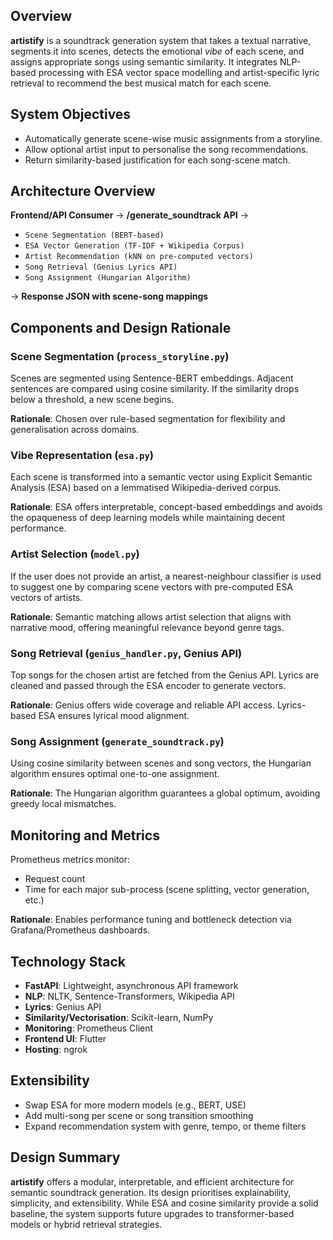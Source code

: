 ## Overview
**artistify** is a soundtrack generation system that takes a textual narrative, segments it into scenes, detects the emotional *vibe* of each scene, and assigns appropriate songs using semantic similarity. It integrates NLP-based processing with ESA vector space modelling and artist-specific lyric retrieval to recommend the best musical match for each scene.

## System Objectives
- Automatically generate scene-wise music assignments from a storyline.
- Allow optional artist input to personalise the song recommendations.
- Return similarity-based justification for each song-scene match.

## Architecture Overview
**Frontend/API Consumer** → **/generate_soundtrack API** →
- `Scene Segmentation (BERT-based)`
- `ESA Vector Generation (TF-IDF + Wikipedia Corpus)`
- `Artist Recommendation (kNN on pre-computed vectors)`
- `Song Retrieval (Genius Lyrics API)`
- `Song Assignment (Hungarian Algorithm)`

→ **Response JSON with scene-song mappings**

## Components and Design Rationale

### Scene Segmentation (`process_storyline.py`)
Scenes are segmented using Sentence-BERT embeddings. Adjacent sentences are compared using cosine similarity. If the similarity drops below a threshold, a new scene begins.

**Rationale**: Chosen over rule-based segmentation for flexibility and generalisation across domains.

### Vibe Representation (`esa.py`)
Each scene is transformed into a semantic vector using Explicit Semantic Analysis (ESA) based on a lemmatised Wikipedia-derived corpus.

**Rationale**: ESA offers interpretable, concept-based embeddings and avoids the opaqueness of deep learning models while maintaining decent performance.

### Artist Selection (`model.py`)
If the user does not provide an artist, a nearest-neighbour classifier is used to suggest one by comparing scene vectors with pre-computed ESA vectors of artists.

**Rationale**: Semantic matching allows artist selection that aligns with narrative mood, offering meaningful relevance beyond genre tags.

### Song Retrieval (`genius_handler.py`, Genius API)
Top songs for the chosen artist are fetched from the Genius API. Lyrics are cleaned and passed through the ESA encoder to generate vectors.

**Rationale**: Genius offers wide coverage and reliable API access. Lyrics-based ESA ensures lyrical mood alignment.

### Song Assignment (`generate_soundtrack.py`)
Using cosine similarity between scenes and song vectors, the Hungarian algorithm ensures optimal one-to-one assignment.

**Rationale**: The Hungarian algorithm guarantees a global optimum, avoiding greedy local mismatches.

## Monitoring and Metrics
Prometheus metrics monitor:
- Request count
- Time for each major sub-process (scene splitting, vector generation, etc.)

**Rationale**: Enables performance tuning and bottleneck detection via Grafana/Prometheus dashboards.

## Technology Stack
- **FastAPI**: Lightweight, asynchronous API framework
- **NLP**: NLTK, Sentence-Transformers, Wikipedia API
- **Lyrics**: Genius API
- **Similarity/Vectorisation**: Scikit-learn, NumPy
- **Monitoring**: Prometheus Client
- **Frontend UI**: Flutter
- **Hosting**: ngrok

## Extensibility
- Swap ESA for more modern models (e.g., BERT, USE)
- Add multi-song per scene or song transition smoothing
- Expand recommendation system with genre, tempo, or theme filters

## Design Summary
**artistify** offers a modular, interpretable, and efficient architecture for semantic soundtrack generation. Its design prioritises explainability, simplicity, and extensibility. While ESA and cosine similarity provide a solid baseline, the system supports future upgrades to transformer-based models or hybrid retrieval strategies.
